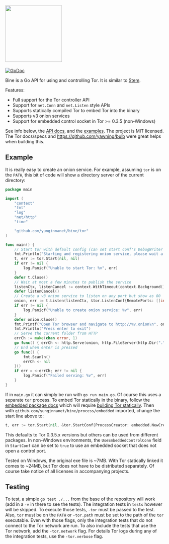 # <img src="logo/bine-logo.png" width="180px">

[![GoDoc](https://godoc.org/github.com/yunginnanet/bine?status.svg)](https://godoc.org/github.com/yunginnanet/bine)

Bine is a Go API for using and controlling Tor. It is similar to [Stem](https://stem.torproject.org/).

Features:

* Full support for the Tor controller API
* Support for `net.Conn` and `net.Listen` style APIs
* Supports statically compiled Tor to embed Tor into the binary
* Supports v3 onion services
* Support for embedded control socket in Tor >= 0.3.5 (non-Windows)

See info below, the [API docs](http://godoc.org/github.com/yunginnanet/bine), and the [examples](examples). The project is
MIT licensed. The Tor docs/specs and https://github.com/yawning/bulb were great helps when building this.

## Example

It is really easy to create an onion service. For example, assuming `tor` is on the `PATH`, this bit of code will show
a directory server of the current directory:

```go
package main

import (
	"context"
	"fmt"
	"log"
	"net/http"
	"time"

	"github.com/yunginnanet/bine/tor"
)

func main() {
	// Start tor with default config (can set start conf's DebugWriter to os.Stdout for debug logs)
	fmt.Println("Starting and registering onion service, please wait a couple of minutes...")
	t, err := tor.Start(nil, nil)
	if err != nil {
		log.Panicf("Unable to start Tor: %v", err)
	}
	defer t.Close()
	// Wait at most a few minutes to publish the service
	listenCtx, listenCancel := context.WithTimeout(context.Background(), 3*time.Minute)
	defer listenCancel()
	// Create a v3 onion service to listen on any port but show as 80
	onion, err := t.Listen(listenCtx, &tor.ListenConf{RemotePorts: []int{80}})
	if err != nil {
		log.Panicf("Unable to create onion service: %v", err)
	}
	defer onion.Close()
	fmt.Printf("Open Tor browser and navigate to http://%v.onion\n", onion.ID)
	fmt.Println("Press enter to exit")
	// Serve the current folder from HTTP
	errCh := make(chan error, 1)
	go func() { errCh <- http.Serve(onion, http.FileServer(http.Dir("."))) }()
	// End when enter is pressed
	go func() {
		fmt.Scanln()
		errCh <- nil
	}()
	if err = <-errCh; err != nil {
		log.Panicf("Failed serving: %v", err)
	}
}
```

If in `main.go` it can simply be run with `go run main.go`. Of course this uses a separate `tor` process. To embed Tor
statically in the binary, follow the [embedded package docs](https://godoc.org/github.com/yunginnanet/bine/process/embedded)
which will require [building Tor statically](https://github.com/cretz/tor-static). Then with
`github.com/yunginnanet/bine/process/embedded` imported, change the start line above to:

```go
t, err := tor.Start(nil, &tor.StartConf{ProcessCreator: embedded.NewCreator()})
```

This defaults to Tor 0.3.5.x versions but others can be used from different packages. In non-Windows environments, the
`UseEmbeddedControlConn` field in `StartConf` can be set to `true` to use an embedded socket that does not open a
control port.

Tested on Windows, the original exe file is ~7MB. With Tor statically linked it comes to ~24MB, but Tor does not have to
be distributed separately. Of course take notice of all licenses in accompanying projects.

## Testing

To test, a simple `go test ./...` from the base of the repository will work (add in a `-v` in there to see the tests).
The integration tests in `tests` however will be skipped. To execute those tests, `-tor` must be passed to the test.
Also, `tor` must be on the `PATH` or `-tor.path` must be set to the path of the `tor` executable. Even with those flags,
only the integration tests that do not connect to the Tor network are run. To also include the tests that use the Tor
network, add the `-tor.network` flag. For details Tor logs during any of the integration tests, use the `-tor.verbose`
flag.
